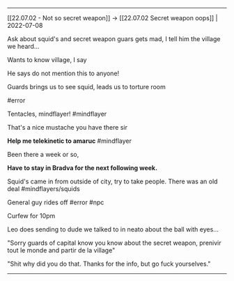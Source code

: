 ***



[[22.07.02 - Not so secret weapon]] -> [[22.07.02 Secret weapon oops]] | 2022-07-08



Ask about squid's and secret weapon guars gets mad, I tell him the village we heard...

Wants to know village, I say

He says do not mention this to anyone!

Guards brings us to see squid, leads us to torture room

#error



Tentacles, mindflayer! #mindflayer

That's a nice mustache you have there sir



**Help me telekinetic to amaruc** #mindflayer 



Been there a week or so, 



**Have to stay in Bradva for the next following week.**



Squid's came in from outside of city, try to take people. There was an old deal #mindflayers/squids 



General guy rides off #error #npc 



Curfew for 10pm 



Leo does sending to dude we talked to in neato about the ball with eyes...

"Sorry guards of capital know you know about the secret weapon, prenivir tout le monde and partir de la village"



"Shit why did you do that. Thanks for the info, but go fuck yourselves."



***